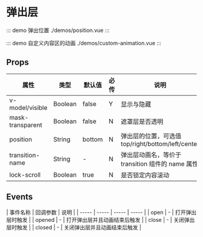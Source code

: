 # 弹出层

::: demo 弹出位置 ./demos/position.vue
:::

::: demo 自定义内容区的动画 ./demos/custom-animation.vue
:::

## Props

| 属性 | 类型 | 默认值 | 必传 | 说明 |
| ----- | ----- | ----- | ----- | ----- |
| v-model/visible | Boolean | false | Y | 显示与隐藏 |
| mask-transparent | Boolean | false | N | 遮罩层是否透明  |
| position | String | bottom | N | 弹出层的位置，可选值top/right/bottom/left/center |
| transition-name | String| - | N | 弹出层动画名，等价于 transition 组件的 name 属性 |
| lock-scroll | Boolean | true | N | 是否锁定内容滚动 |

## Events
| 事件名称 | 回调参数 | 说明 | 
| ----- | ----- | ----- | ----- | 
| open | - | 打开弹出层时触发 | 
| opened | - | 打开弹出层并且动画结束后触发 | 
| close | - | 关闭弹出层时触发 | 
| closed | - | 关闭弹出层并且动画结束后触发 | 

